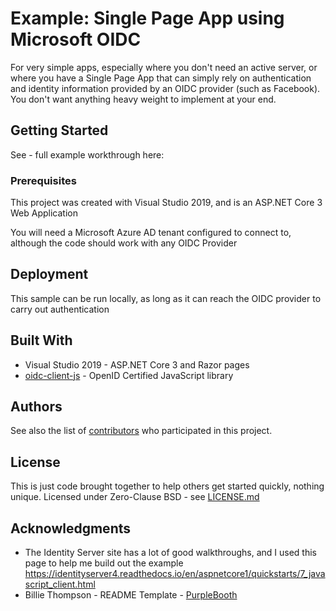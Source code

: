 # Example: Single Page App using Microsoft OIDC

For very simple apps, especially where you don't need an active server, or where you have a Single Page App that can simply rely on authentication and identity information provided by an OIDC provider (such as Facebook). You don't want anything heavy weight to implement at your end.

## Getting Started

See - full example workthrough here:

### Prerequisites

This project was created with Visual Studio 2019, and is an ASP.NET Core 3 Web Application

You will need a Microsoft Azure AD tenant configured to connect to, although the code should work with any OIDC Provider


## Deployment

This sample can be run locally, as long as it can reach the OIDC provider to carry out authentication

## Built With

* Visual Studio 2019 - ASP.NET Core 3 and Razor pages
* [oidc-client-js](https://github.com/IdentityModel/oidc-client-js) - OpenID Certified JavaScript library


## Authors


See also the list of [contributors](https://github.com/your/project/contributors) who participated in this project.

## License

This is just code brought together to help others get started quickly, nothing unique. Licensed under Zero-Clause BSD - see [LICENSE.md](LICENSE.md)

## Acknowledgments

* The Identity Server site has a lot of good walkthroughs, and I used this page to help me build out the example https://identityserver4.readthedocs.io/en/aspnetcore1/quickstarts/7_javascript_client.html
* Billie Thompson - README Template - [PurpleBooth](https://github.com/PurpleBooth)



